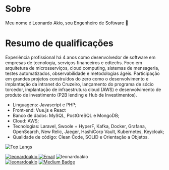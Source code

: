 # Sobre
Meu nome é Leonardo Akio, sou Engenheiro de Software 👋
# Resumo de qualificações
Experiência profissional há 4 anos como desenvolvedor de software em empresas de tecnologia,
serviços financeiros e edtechs. Foco em arquitetura de microsserviços, cloud computing, sistemas de
mensageria, testes automatizados, observabilidade e metodologias ágeis. Participação em grandes
projetos construídos do zero como o desenvolvimento e implantação da intranet do Cruzeiro,
lançamento do programa de sócio torcedor, implantação de infraestrutura cloud (AWS) e
desenvolvimento de produto de investimento (P2B lending e Hub de Investimentos).

- Linguagens: Javascript e PHP;
- Front-end: Vue.js e React
- Banco de dados: MySQL, PostGreSQL e MongoDB; 
- Cloud: AWS;
- Tecnologias: Laravel, Swoole + HyperF, Kafka, Docker, Grafana, OpenSearch, New Relic, Jaeger, HashiCorp Vault, Kubernetes, Keycloak;
- Qualidade de código: Clean Code, SOLID e Orientação a Objetos.

  
[![Top Langs](https://github-readme-stats.vercel.app/api/top-langs/?username=leonardoakio&layout=compact&theme=dracula)](https://github.com/headrockz/github-readme-stats)

<a href="https://www.linkedin.com/in/leonardo-akio/" title="Linkedin"><img src="https://img.shields.io/badge/Linkedin-4682B4?logo=linkedin" alt="leonardoakio"/>
<a href="mailto:akioleonardo@gmail.com"><img src="https://img.shields.io/badge/Email-akioleonardo@gmail.com-blue" alt="Email" /></a>
<a title="Discord"><img src="https://img.shields.io/badge/leoakio %231154-D3D3D3?logo=discord" alt="leonardoakio"/></a>
<br>
<a href="https://github.com/leonardoakio"><img src="https://komarev.com/ghpvc/?username=leonardoakio" alt="leonardoakio"/></a>
[![Medium Badge](https://img.shields.io/badge/-Medium-000000?style=flat-square&labelColor=000000&logo=Medium&link=https://medium.com/@leonardoakio)](https://medium.com/@leonardoakio)
